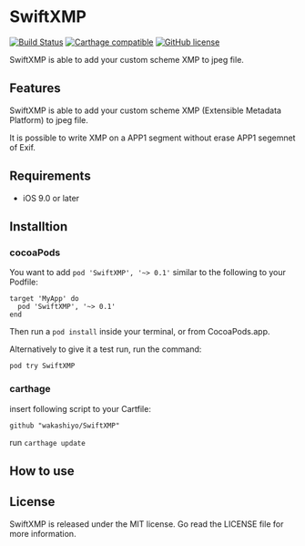 # SwiftXMP

[![Build Status](https://travis-ci.org/2takaanthony85/SwiftXMP.svg?branch=master)](https://travis-ci.org/2takaanthony85/SwiftXMP)
[![Carthage compatible](https://img.shields.io/badge/Carthage-compatible-4BC51D.svg?style=flat)](https://github.com/Carthage/Carthage)
[![GitHub license](https://img.shields.io/github/license/2takaanthony85/SwiftXMP.svg)](https://github.com/2takaanthony85/SwiftXMP/blob/master/LICENSE)

SwiftXMP is able to add your custom scheme XMP to jpeg file.

## Features

SwiftXMP is able to add your custom scheme XMP (Extensible Metadata Platform) to jpeg file.

It is possible to write XMP on a APP1 segment without erase APP1 segemnet of Exif.

## Requirements

* iOS 9.0 or later

## Installtion

### cocoaPods

You want to add ```pod 'SwiftXMP', '~> 0.1'``` similar to the following to your Podfile:

```
target 'MyApp' do
  pod 'SwiftXMP', '~> 0.1'
end
```

Then run a ```pod install``` inside your terminal, or from CocoaPods.app.

Alternatively to give it a test run, run the command:

```pod try SwiftXMP```

### carthage

insert following script to your Cartfile:

```github "wakashiyo/SwiftXMP"```

run ```carthage update```


## How to use



## License

SwiftXMP is released under the MIT license. Go read the LICENSE file for more information.
